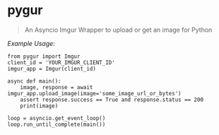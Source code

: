 # pygur

> An Asyncio Imgur Wrapper to upload or get an image for Python


*Example Usage:*
```
from pygur import Imgur
client_id = 'YOUR_IMGUR_CLIENT_ID'
imgur_app = Imgur(client_id)

async def main():
    image, response = await imgur_app.upload_image(image='some_image_url_or_bytes')
    assert response.success == True and response.status == 200
    print(image)

loop = asyncio.get_event_loop()
loop.run_until_complete(main())
